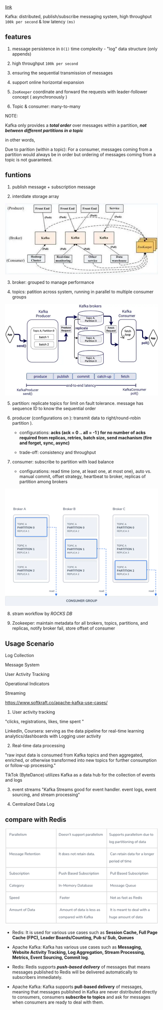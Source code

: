 [link](https://aws.plainenglish.io/apache-kafka-system-architecture-cc74e7d47904)

Kafka: distributed, publish/subscribe messaging system, high throughput `100k per second` & low latency `(ms)`


## features

1. message persistence in `O(1)` time complexity - "log" data structure (only appends)

2. high throughput `100k per second`

3. ensuring the sequential transmission of messages

4. support online horizontal expansion

5. `ZooKeeper` coordinate and forward the requests with leader-follower concept ( asynchronously )

6. Topic & consumer: many-to-many

NOTE:

Kafka only provides a ***total order*** over messages within a partition, ***not between different partitions in a topic***


in other words,

Due to parition (within a topic): For a consumer, messages coming from a partition would always be in order but ordering of messages coming from a topic is not guaranteed.


## funtions

1) publish message +  subscription message

2) interdiate storage array

![img](pics/kafka.webp)

3) broker: grouped to manage performance

4) topics: patition across system, running in parallel to multiple consumer groups

![img](pics/kafka2.webp)

5) partition: replicate topics for limit on fault tolerance. message has sequence ID to know the sequential order

6) producer (configurations on ): transmit data to right/round-robin partition ).

    - configurations: ****acks (ack = 0 .. all = -1 ) for no number of acks required from replicas, retries, batch size, send machanism (fire and forget, sync, async)****

    - trade-off: consistency and throughput


7) consumer: subscribe to partition with load balance

    - configurations: read time (one, at least one, at most one), auto vs. manual commit, offset strategy, heartbeat to broker, replicas of partition among brokers

![](pics/kafka-consumer.webp)

8) stram workflow by *ROCKS DB*

9) Zookeeper: maintain metadata for all brokers, topics, partitions, and replicas, notify broker fail, store offset of consumer

## Usage Scenario

Log Collection

Message System

User Activity Tracking

Operational Indicators

Streaming

https://www.softkraft.co/apache-kafka-use-cases/

1) User activity tracking

"clicks, registrations, likes, time spent "

LinkedIn, Coursera: serving as the data pipeline for real-time learning analytics/dashboards with Logging user activity

2) Real-time data processing

"raw input data is consumed from Kafka topics and then aggregated, enriched, or otherwise transformed into new topics for further consumption or follow-up processing."

TikTok (ByteDance) utilizes Kafka as a data hub for the collection of events and logs

3) event streams
"Kafka Streams good for event handler. event logs, event sourcing, and stream processing"

4) Centralized Data Log

## compare with Redis

![](pics/redis%20vs%20kafka.png)
- Redis: It is used for various use cases such as **Session Cache, Full Page Cache (FPC), Leader Boards/Counting, Pub s/ Sub, Queues**

- Apache Kafka: Kafka has various use cases such as **Messaging, Website Activity Tracking, Log Aggregation, Stream Processing, Metrics, Event Sourcing, Commit log**.


- Redis: Redis supports ***push-based delivery*** of messages that means messages published to Redis will be delivered automatically to subscribers immediately.

- Apache Kafka: Kafka supports **pull-based delivery** of messages, meaning that messages published in Kafka are never distributed directly to consumers, consumers **subscribe to topics** and ask for messages when consumers are ready to deal with them.

